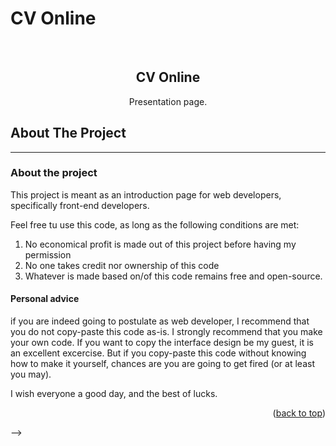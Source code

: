 # CV Online

<a name="readme-top"></a>





<!-- PROJECT LOGO -->
<br />
<div align="center">
    

  <h2 align="center">CV Online</h2>
 

  <p align="center">
    Presentation page.
    
  </p>
</div>


## About The Project
<hr>
<h3> About the project</h3>

This project is meant as an introduction page for web developers, specifically front-end developers.

Feel free tu use this code, as long as the following conditions are met:

<ol>
<li>No economical profit is made out of this project before having my permission</li>
<li>No one takes credit nor ownership of this code</li>
<li>Whatever is made based on/of this code remains free and open-source.</li>

</ol>

<h4>Personal advice</h4>
<p>if you are indeed going to postulate as web developer, I recommend that you do not copy-paste this code as-is. I strongly recommend that you make your own code. If you want to copy the interface design be my guest, it is an excellent excercise. But if you copy-paste this code without knowing how to make it yourself, chances are you are going to get fired (or at least you may). </p>

I wish everyone a good day, and the best of lucks.


<p align="right">(<a href="#readme-top">back to top</a>)</p>

-->


